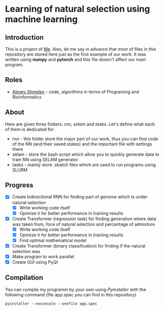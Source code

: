 # Learning of natural selection using machine learning

## Introduction

This is a project of [Me](github.com/Grenlex). Also, let me say in advance that most of files in this repository are stored here just as the first example of our work. It was written using **numpy** and **pytorch** and this file doesn't affect our main program.

## Roles

* [Alexey Shmelev](github.com/Grenlex) - code, algorithms in terms of Programing and Bioinformatics
## About

Here are given three folders: *rnn*, *selam* and *tasks*. Let's define what each of them is dedicated for:

* rnn - this folder store the major part of our work, thus you can find code of the NN (and their saved states) and the important file with settings there
* selam - store the bash script which allow you to quickly generate data to train NN using SELAM generator
* tasks - mainly store .sbatch files which are used to run programs using SLURM

## Progress

- [X] Create bidirectional RNN for finding part of genome which is under natural selection
    - [X] Write working code itself
    - [X] Opimize it for better performance in training results
- [X] Create Transformer (regression task) for finding generation where data was taken from, foce of natural selection and percentage of admixture
    - [X] Write working code itself
    - [X]  Opimize it for better performance in training results
    - [X] Find optimal mathematical model
- [X] Create Transformer (binary classification) for finding if the natural selection was
- [X] Make program to work parallel
- [X] Create GUI using PyQt

## Compilation

You can compile my programm by your own using  *Pyinstaller* with the following command (file app.spec you can find in this repository)

```
pyinstaller --noconsole --onefile app.spec
```
